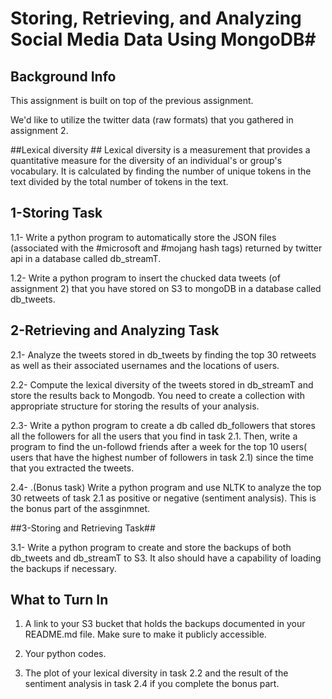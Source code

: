 # Storing, Retrieving, and Analyzing Social Media Data Using MongoDB#




##  Background Info ##
This assignment is built on top of the previous assignment.

We'd like to utilize the twitter data (raw formats) that you gathered in assignment 2.

##Lexical diversity  ##
Lexical diversity is a measurement that provides a quantitative measure for the diversity of an individual's or group's vocabulary.  It is calculated by  finding the number of unique tokens in the text divided by the total number of tokens in the text.

## 1-Storing Task ##


  1.1- Write a python program to automatically store the JSON files (associated with the #microsoft and #mojang hash tags)
     returned by twitter api in  a database called db_streamT.

  1.2- Write a python program to insert the chucked data tweets (of assignment 2) that you have stored on S3 to mongoDB
     in a database called db_tweets.

## 2-Retrieving and Analyzing Task ##
  2.1- Analyze the tweets stored in db_tweets by finding the top 30 retweets as well as their associated usernames and the locations
   of users.

  2.2- Compute the lexical diversity of the tweets stored in db_streamT and store the results back to Mongodb. You need to create a collection
    with appropriate structure for storing the results of your analysis.

  2.3- Write a python program to create a db called db_followers that stores all the followers for all the users that
     you find in task 2.1. Then, write a program to find the un-followd friends after a week for the top 10 users( users that have the highest number of followers in  task 2.1)
     since the time that you extracted the tweets.

  2.4- .(Bonus task) Write a python program and use NLTK to analyze the top 30 retweets of task 2.1 as positive or negative (sentiment analysis). This is the bonus part of the assginmnet.

##3-Storing and Retrieving Task##

  3.1- Write a python program to create and store the backups of both db_tweets and db_streamT to S3. It also should have a capability of
     loading the backups if necessary.


## What to Turn In ##

1. A link to your S3 bucket that holds the backups documented in your README.md file.  Make sure to make it publicly accessible.

2. Your python codes.

3. The plot of your lexical diversity in task 2.2 and the result of the sentiment analysis in task 2.4 if you complete the bonus part.